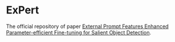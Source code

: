 # ExPert
The official repository of paper [External Prompt Features Enhanced Parameter-efficient Fine-tuning for Salient Object Detection](https://arxiv.org/abs/2404.15008).
